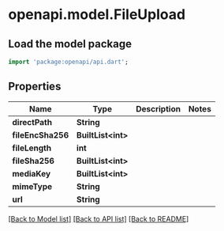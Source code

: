 # openapi.model.FileUpload

## Load the model package
```dart
import 'package:openapi/api.dart';
```

## Properties
Name | Type | Description | Notes
------------ | ------------- | ------------- | -------------
**directPath** | **String** |  | 
**fileEncSha256** | **BuiltList&lt;int&gt;** |  | 
**fileLength** | **int** |  | 
**fileSha256** | **BuiltList&lt;int&gt;** |  | 
**mediaKey** | **BuiltList&lt;int&gt;** |  | 
**mimeType** | **String** |  | 
**url** | **String** |  | 

[[Back to Model list]](../README.md#documentation-for-models) [[Back to API list]](../README.md#documentation-for-api-endpoints) [[Back to README]](../README.md)


